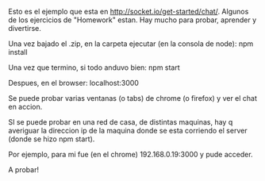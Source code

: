 Esto es el ejemplo que esta en http://socket.io/get-started/chat/.
Algunos de los ejercicios de "Homework" estan.
Hay mucho para probar, aprender y divertirse.


Una vez bajado el .zip, en la carpeta ejecutar (en la consola de node):
	npm install

Una vez que termino, si todo anduvo bien:
	npm start

Despues, en el browser:
	localhost:3000

Se puede probar varias ventanas (o tabs) de chrome (o firefox) y ver
el chat en accion.

SI se puede probar en una red de casa, de distintas maquinas, hay q averiguar
la direccion ip de la maquina donde se esta corriendo el server (donde se hizo
npm start).

Por ejemplo, para mi fue (en el chrome) 192.168.0.19:3000 y pude acceder.

A probar!
